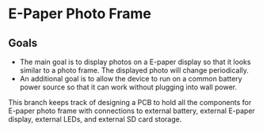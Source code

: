 # E-Paper Photo Frame

## Goals
- The main goal is to display photos on a E-paper display so that it looks similar to a photo frame. The displayed photo will change periodically.
- An additional goal is to allow the device to run on a common battery power source so that it can work without plugging into wall power.

This branch keeps track of designing a PCB to hold all the components for E-paper photo frame with connections to external battery, external E-paper display, external LEDs, and external SD card storage.